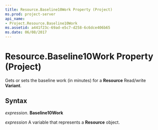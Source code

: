 ```yaml
---
title: Resource.Baseline10Work Property (Project)
ms.prod: project-server
api_name:
- Project.Resource.Baseline10Work
ms.assetid: a441f23c-69ad-e5c7-d258-6c6dce406b65
ms.date: 06/08/2017
---
```



# Resource.Baseline10Work Property (Project)

Gets or sets the baseline work (in minutes) for a **Resource** Read/write **Variant**.


## Syntax

 _expression_. **Baseline10Work**

 _expression_ A variable that represents a **Resource** object.


